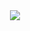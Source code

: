 <div align="center" dir="auto" <img style="max-width: 100%;" src="https://github-readme-stats.vercel.app/api?username=hussaino03&show_icons=true&theme=radical" />
 <img style="max-width: 100%;" src="https://github-readme-stats.vercel.app/api/top-langs/?username=hussaino03&theme=radical&layout=compact" />
</div>
